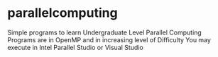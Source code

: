 # parallelcomputing
Simple programs to learn Undergraduate Level Parallel Computing
Programs are in OpenMP and in increasing level of Difficulty 
You may execute in Intel Parallel Studio or Visual Studio
